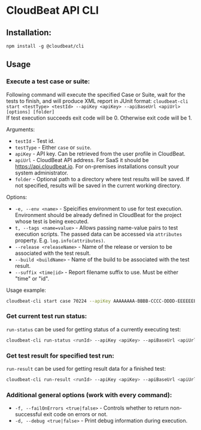 # CloudBeat API CLI

## Installation:
```npm install -g @cloudbeat/cli```

## Usage

### Execute a test case or suite:
Following command will execute the specified Case or Suite, wait for the tests to finish, and will produce XML report in JUnit format: 
```cloudbeat-cli start <testType> <testId> --apiKey <apiKey> --apiBaseUrl <apiUrl> [options] [folder]```  
If test execution succeeds exit code will be 0. Otherwise exit code will be 1.

Arguments:

* `testId` - Test id.
* `testType` - Either `case` or `suite`.
* `apiKey` - API key. Can be retrieved from the user profile in CloudBeat.
* `apiUrl` - CloudBeat API address. For SaaS it should be https://api.cloudbeat.io. For on-premises installations consult your system administrator.
* `folder` - Optional path to a directory where test results will be saved. If not specified, results will be saved in the current working directory.

Options:

* `-e, --env <name>` - Speicifies environment to use for test execution. Environment should be already defined in CloudBeat for the project whose test is being executed. 
* `t, --tags <name=value>` - Allows passing name-value pairs to test execution scripts. The passed data can be accessed via `attributes` property. E.g. `log.info(attributes)`.
* `--release <releaseName>` - Name of the release or version to be associated with the test result.
* `--build <buildName>` - Name of the build to be associated with the test result.
* `--suffix <time|id>` - Report filename suffix to use. Must be either "time" or "id".

Usage example:

```sh
cloudbeat-cli start case 70224 --apiKey AAAAAAAA-BBBB-CCCC-DDDD-EEEEEEEEEEE --apiBaseUrl https://api.cloudbeat.io --env MyEnviroment --tags foo=bar,baz=qux
```

### Get current test run status:
`run-status` can be used for getting status of a currently executing test:  
```sh
cloudbeat-cli run-status <runId> --apiKey <apiKey> --apiBaseUrl <apiUrl>
```

### Get test result for specified test run:
`run-result` can be used for getting result data for a finished test:  
```sh
cloudbeat-cli run-result <runId> --apiKey <apiKey> --apiBaseUrl <apiUrl>
```

### Additional general options (work with every command):

* `-f, --failOnErrors <true|false>` - Controls whether to return non-successful exit code on errors or not.
* `-d, --debug <true|false>` - Print debug information during execution.